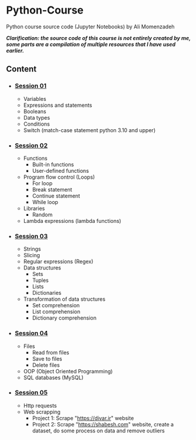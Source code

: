 # Python-Course
 Python course source code (Jupyter Notebooks) by Ali Momenzadeh

__*Clarification: the source code of this course is not entirely created by me, some parts are a compilation of multiple resources that I have used earlier.*__

## Content

- ### [Session 01](https://github.com/Mono-Learn/Python-Course/blob/main/1.ipynb)
  - Variables
  - Expressions and statements
  - Booleans
  - Data types
  - Conditions
  - Switch (match-case statement python 3.10 and upper)
 
- ### [Session 02](https://github.com/Mono-Learn/Python-Course/blob/main/2.ipynb)
  - Functions
    - Built-in functions
    - User-defined functions
  - Program flow control (Loops)
    - For loop
    - Break statement
    - Continue statement
    - While loop
  - Libraries
    - Random
  - Lambda expressions (lambda functions)

- ### [Session 03](https://github.com/Mono-Learn/Python-Course/blob/main/3.ipynb)
  - Strings
  - Slicing
  - Regular expressions (Regex)
  - Data structures
    - Sets
    - Tuples
    - Lists
    - Dictionaries
  - Transformation of data structures
    - Set comprehension
    - List comprehension
    - Dictionary comprehension

- ### [Session 04](https://github.com/Mono-Learn/Python-Course/blob/main/4.ipynb)
  - Files
    - Read from files
    - Save to files
    - Delete files
  - OOP (Object Oriented Programming)
  - SQL databases (MySQL)
  
- ### [Session 05](https://github.com/Mono-Learn/Python-Course/blob/main/5.ipynb)
  - Http requests
  - Web scrapping
    - Project 1: Scrape "https://divar.ir" website
    - Project 2: Scrape "https://shabesh.com" website, create a dataset, do some process on data and remove outliers
